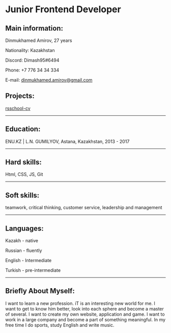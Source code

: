 # Junior Frontend Developer

## Main information:

Dinmukhamed Amirov, 27 years

Nationality: Kazakhstan

Discord: Dimash95#6494

Phone: +7 776 34 34 334

E-mail: dinmukhamed.amirov@gmail.com

## Projects:
[rsschool-cv]()

*****

## Education:
ENU.KZ | L.N. GUMILYOV, Astana, Kazakhstan, 2013 - 2017

*****

## Hard skills:
Html, CSS, JS, Git

*****

## Soft skills:
teamwork, critical thinking, customer service, leadership and management

*****

## Languages:
Kazakh - native

Russian - fluently

English - Intermediate

Turkish - pre-intermediate

*****

## Briefly About Myself: 

I want to learn a new profession. iT is an interesting new world for me. I want to get to know him better, look into each sphere and become a master of several. I want to create my own website, application and game. I want to work in a large company and become a part of something meaningful. In my free time I do sports, study English and write music.





